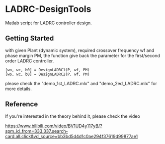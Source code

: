 # LADRC-DesignTools
Matlab script for LADRC controller design.
 
## Getting Started

with given Plant (dynamic system), required crossover frequency wf and phase margin PM, the function give back the parameter for the first/second order LADRC controller. 

```
[wo, wc, b0] = DesignLADRC1(P, wf, PM)
[wo, wc, b0] = DesignLADRC2(P, wf, PM)
```

please check the "demo_1st_LADRC.mlx" and "demo_2ed_LADRC.mlx" for more details.

## Reference

If you're interested in the theory behind it, please check the video

https://www.bilibili.com/video/BV1UD4y117yB/?spm_id_from=333.337.search-card.all.click&vd_source=bb3bd5d4d1c0ae294f37619d99877ae1